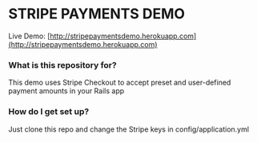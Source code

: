# STRIPE PAYMENTS DEMO #

Live Demo: [http://stripepaymentsdemo.herokuapp.com](http://stripepaymentsdemo.herokuapp.com)

### What is this repository for? ###

This demo uses Stripe Checkout to accept preset and user-defined payment amounts in your Rails app

### How do I get set up? ###

Just clone this repo and change the Stripe keys in config/application.yml